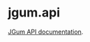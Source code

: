 jgum.api
========

[JGum API documentation](http://jgum.github.com/apidocs/ "JGum API documentation").
